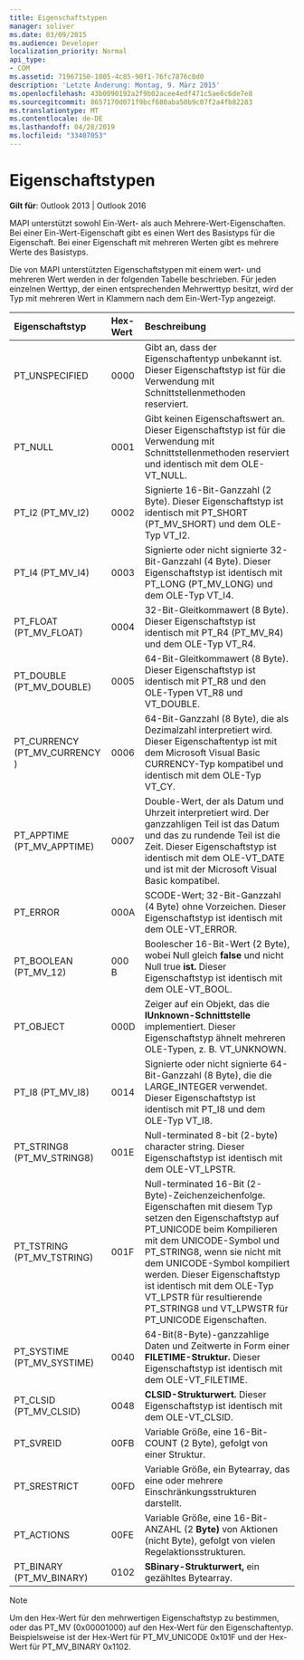 ```yaml
---
title: Eigenschaftstypen
manager: soliver
ms.date: 03/09/2015
ms.audience: Developer
localization_priority: Normal
api_type:
- COM
ms.assetid: 71967150-1005-4c85-90f1-76fc7876c0d0
description: 'Letzte Änderung: Montag, 9. März 2015'
ms.openlocfilehash: 43b0090192a2f9b02acee4edf471c5ae6c6de7e8
ms.sourcegitcommit: 8657170d071f9bcf680aba50b9c07f2a4fb82283
ms.translationtype: MT
ms.contentlocale: de-DE
ms.lasthandoff: 04/28/2019
ms.locfileid: "33407053"
---
```

# <a name="property-types"></a>Eigenschaftstypen

  
  
**Gilt für**: Outlook 2013 | Outlook 2016 
  
MAPI unterstützt sowohl Ein-Wert- als auch Mehrere-Wert-Eigenschaften. Bei einer Ein-Wert-Eigenschaft gibt es einen Wert des Basistyps für die Eigenschaft. Bei einer Eigenschaft mit mehreren Werten gibt es mehrere Werte des Basistyps. 
  
Die von MAPI unterstützten Eigenschaftstypen mit einem wert- und mehreren Wert werden in der folgenden Tabelle beschrieben. Für jeden einzelnen Werttyp, der einen entsprechenden Mehrwerttyp besitzt, wird der Typ mit mehreren Wert in Klammern nach dem Ein-Wert-Typ angezeigt.
  
|**Eigenschaftstyp**|**Hex-Wert**|**Beschreibung**|
|:-----|:-----|:-----|
|PT_UNSPECIFIED  <br/> |0000  <br/> |Gibt an, dass der Eigenschaftentyp unbekannt ist. Dieser Eigenschaftstyp ist für die Verwendung mit Schnittstellenmethoden reserviert.  <br/> |
|PT_NULL  <br/> |0001  <br/> |Gibt keinen Eigenschaftswert an. Dieser Eigenschaftstyp ist für die Verwendung mit Schnittstellenmethoden reserviert und identisch mit dem OLE-VT_NULL.  <br/> |
|PT_I2 (PT_MV_I2)  <br/> |0002  <br/> |Signierte 16-Bit-Ganzzahl (2 Byte). Dieser Eigenschaftstyp ist identisch mit PT_SHORT (PT_MV_SHORT) und dem OLE-Typ VT_I2.  <br/> |
|PT_I4 (PT_MV_I4)  <br/> |0003  <br/> |Signierte oder nicht signierte 32-Bit-Ganzzahl (4 Byte). Dieser Eigenschaftstyp ist identisch mit PT_LONG (PT_MV_LONG) und dem OLE-Typ VT_I4.  <br/> |
|PT_FLOAT (PT_MV_FLOAT)  <br/> |0004  <br/> |32-Bit-Gleitkommawert (8 Byte). Dieser Eigenschaftstyp ist identisch mit PT_R4 (PT_MV_R4) und dem OLE-Typ VT_R4.  <br/> |
|PT_DOUBLE (PT_MV_DOUBLE)  <br/> |0005  <br/> |64-Bit-Gleitkommawert (8 Byte). Dieser Eigenschaftstyp ist identisch mit PT_R8 und den OLE-Typen VT_R8 und VT_DOUBLE.  <br/> |
|PT_CURRENCY (PT_MV_CURRENCY )  <br/> |0006  <br/> |64-Bit-Ganzzahl (8 Byte), die als Dezimalzahl interpretiert wird. Dieser Eigenschaftentyp ist mit dem Microsoft Visual Basic CURRENCY-Typ kompatibel und identisch mit dem OLE-Typ VT_CY.  <br/> |
|PT_APPTIME (PT_MV_APPTIME)  <br/> |0007  <br/> |Double-Wert, der als Datum und Uhrzeit interpretiert wird. Der ganzzahligen Teil ist das Datum und das zu rundende Teil ist die Zeit. Dieser Eigenschaftstyp ist identisch mit dem OLE-VT_DATE und ist mit der Microsoft Visual Basic kompatibel.  <br/> |
|PT_ERROR  <br/> |000A  <br/> |SCODE-Wert; 32-Bit-Ganzzahl (4 Byte) ohne Vorzeichen. Dieser Eigenschaftstyp ist identisch mit dem OLE-VT_ERROR.  <br/> |
|PT_BOOLEAN (PT_MV_12)  <br/> |000 B  <br/> |Boolescher 16-Bit-Wert (2 Byte), wobei Null gleich **false** und nicht Null true **ist.** Dieser Eigenschaftstyp ist identisch mit dem OLE-VT_BOOL.  <br/> |
|PT_OBJECT  <br/> |000D  <br/> |Zeiger auf ein Objekt, das die **IUnknown-Schnittstelle** implementiert. Dieser Eigenschaftstyp ähnelt mehreren OLE-Typen, z. B. VT_UNKNOWN.  <br/> |
|PT_I8 (PT_MV_I8)  <br/> |0014  <br/> |Signierte oder nicht signierte 64-Bit-Ganzzahl (8 Byte), die die LARGE_INTEGER verwendet.  Dieser Eigenschaftstyp ist identisch mit PT_I8 und dem OLE-Typ VT_I8.  <br/> |
|PT_STRING8 (PT_MV_STRING8)  <br/> |001E  <br/> |Null-terminated 8-bit (2-byte) character string. Dieser Eigenschaftstyp ist identisch mit dem OLE-VT_LPSTR.  <br/> |
|PT_TSTRING (PT_MV_TSTRING)  <br/> |001F  <br/> |Null-terminated 16-Bit (2-Byte)-Zeichenzeichenfolge. Eigenschaften mit diesem Typ setzen den Eigenschaftstyp auf PT_UNICODE beim Kompilieren mit dem UNICODE-Symbol und PT_STRING8, wenn sie nicht mit dem UNICODE-Symbol kompiliert werden. Dieser Eigenschaftstyp ist identisch mit dem OLE-Typ VT_LPSTR für resultierende PT_STRING8 und VT_LPWSTR für PT_UNICODE Eigenschaften.  <br/> |
|PT_SYSTIME (PT_MV_SYSTIME)  <br/> |0040  <br/> |64-Bit(8-Byte)-ganzzahlige Daten und Zeitwerte in Form einer **FILETIME-Struktur.** Dieser Eigenschaftstyp ist identisch mit dem OLE-VT_FILETIME.  <br/> |
|PT_CLSID (PT_MV_CLSID)  <br/> |0048  <br/> |**CLSID-Strukturwert.** Dieser Eigenschaftstyp ist identisch mit dem OLE-VT_CLSID.  <br/> |
|PT_SVREID  <br/> |00FB  <br/> |Variable Größe, eine 16-Bit-COUNT (2 Byte), gefolgt von einer Struktur.   <br/> |
|PT_SRESTRICT  <br/> |00FD  <br/> |Variable Größe, ein Bytearray, das eine oder mehrere Einschränkungsstrukturen darstellt.  <br/> |
|PT_ACTIONS  <br/> |00FE  <br/> |Variable Größe, eine 16-Bit-ANZAHL (2 **Byte)** von Aktionen (nicht Byte), gefolgt von vielen Regelaktionsstrukturen.  <br/> |
|PT_BINARY (PT_MV_BINARY)  <br/> |0102  <br/> |**SBinary-Strukturwert,** ein gezähltes Bytearray.  <br/> |
   
> [!NOTE]
> Um den Hex-Wert für den mehrwertigen Eigenschaftstyp zu bestimmen, oder das PT_MV (0x00001000) auf den Hex-Wert für den Eigenschaftentyp. Beispielsweise ist der Hex-Wert für PT_MV_UNICODE 0x101F und der Hex-Wert für PT_MV_BINARY 0x1102. 
  

